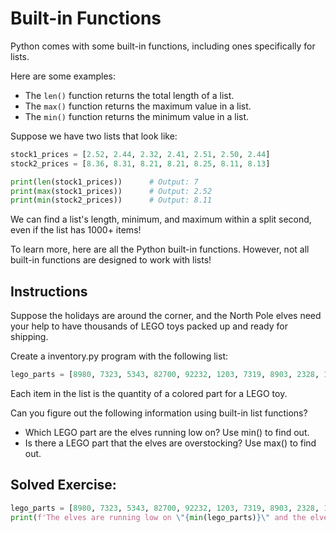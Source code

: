 # Built-in Functions

Python comes with some built-in functions, including ones specifically for lists.

Here are some examples:

- The `len()` function returns the total length of a list.
- The `max()` function returns the maximum value in a list.
- The `min()` function returns the minimum value in a list.

Suppose we have two lists that look like:

```py
stock1_prices = [2.52, 2.44, 2.32, 2.41, 2.51, 2.50, 2.44]
stock2_prices = [8.36, 8.31, 8.21, 8.21, 8.25, 8.11, 8.13]

print(len(stock1_prices))      # Output: 7
print(max(stock1_prices))      # Output: 2.52
print(min(stock2_prices))      # Output: 8.11
```

We can find a list's length, minimum, and maximum within a split second, even if the list has 1000+ items!

To learn more, here are all the Python built-in functions. However, not all built-in functions are designed to work with lists!

## Instructions

Suppose the holidays are around the corner, and the North Pole elves need your help to have thousands of LEGO toys packed up and ready for shipping.

Create a inventory.py program with the following list:

```py
lego_parts = [8980, 7323, 5343, 82700, 92232, 1203, 7319, 8903, 2328, 1279, 679, 589]
```

Each item in the list is the quantity of a colored part for a LEGO toy.

Can you figure out the following information using built-in list functions?

- Which LEGO part are the elves running low on? Use min() to find out.
- Is there a LEGO part that the elves are overstocking? Use max() to find out.

## Solved Exercise:

```py
lego_parts = [8980, 7323, 5343, 82700, 92232, 1203, 7319, 8903, 2328, 1279, 679, 589]
print(f'The elves are running low on \"{min(lego_parts)}\" and the elves are overstocking \"{max(lego_parts)}\"')
```
